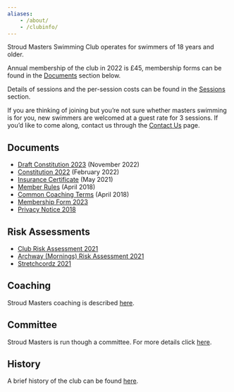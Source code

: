 ```yaml
---
aliases:
    - /about/
    - /clubinfo/
---
```


Stroud Masters Swimming Club operates for swimmers of 18 years and older.

Annual membership of the club in 2022 is £45, membership forms can be found in the [Documents](/about/#Documents) section below.

Details of sessions and the per-session costs can be found in the [Sessions](/training/) section.

If you are thinking of joining but you’re not sure whether masters swimming is for you, new swimmers are welcomed at a guest rate for 3 sessions. If you’d like to come along, contact us through the [Contact Us](/contact-us/) page.

Documents
---
- [Draft Constitution 2023](/images/2022/11/draft_constitution_february_2023.pdf) (November 2022)
- [Constitution 2022](/images/2022/02/constitution_february_2022.pdf) (February 2022)
- [Insurance Certificate](/images/2021/05/insurance_certificate.pdf) (May 2021)
- [Member Rules](/images/2018/04/member_rules_2018_april.pdf) (April 2018)
- [Common Coaching Terms](/images/2018/04/common_coaching_2018_april.pdf) (April 2018)
- [Membership Form 2023](/images/2022/12/membership_form_2023_v2.pdf)
- [Privacy Notice 2018](/images/2018/04/privacy-notice-2018.pdf)

Risk Assessments
---
- [Club Risk Assessment 2021](/images/2021/11/club_risk_assessment_nov_2021.pdf)
- [Archway (Mornings) Risk Assessment 2021](/images/2021/11/smsc_archway_mornings_risk_assessment_2021.pdf)
- [Stretchcordz 2021](/images/2021/11/stretchcordz_2021.pdf)

Coaching
---
Stroud Masters coaching is described [here](/about/coaches).

Committee
---
Stroud Masters is run though a committee. For more details click [here](/about/committee).

History
---
A brief history of the club can be found [here](/about/history).
